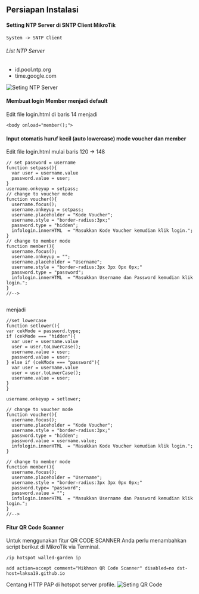 ## Persiapan Instalasi

<h4> Setting NTP Server di SNTP Client MikroTik</h4>

```
System -> SNTP Client
```

<h6> List NTP Server </h6>
<ul>
  <li>id.pool.ntp.org</li>
  <li>time.google.com</li>
 </ul>

![Seting NTP Server](https://laksa19.github.io/img/sntp-client.jpg)

<h4> Membuat login Member menjadi default </h4>
Edit file login.html di baris 14 menjadi 

```
<body onload="member();">
```

<h4> Input otomatis huruf kecil (auto lowercase) mode voucher dan member </h4>
Edit file login.html mulai baris 120 -> 148

```
// set password = username
function setpass(){
  var user = username.value		
  password.value = user;
}
username.onkeyup = setpass; 
// change to voucher mode
function voucher(){
  username.focus();
  username.onkeyup = setpass;
  username.placeholder = "Kode Voucher";
  username.style = "border-radius:3px;"
  password.type = "hidden";
  infologin.innerHTML  = "Masukkan Kode Voucher kemudian klik login.";
}
// change to member mode
function member(){
  username.focus();
  username.onkeyup = "";
  username.placeholder = "Username";
  username.style = "border-radius:3px 3px 0px 0px;"
  password.type = "password";	
  infologin.innerHTML  = "Masukkan Username dan Password kemudian klik login.";
}
//-->


```

menjadi

```
//set lowercase
function setlower(){
var cekMode = password.type;
if (cekMode === "hidden"){
  var user = username.value 
  user = user.toLowerCase();
  username.value = user;  
  password.value = user;
} else if (cekMode === "password"){
  var user = username.value 
  user = user.toLowerCase();
  username.value = user;
} 
}

username.onkeyup = setlower;

// change to voucher mode
function voucher(){
  username.focus();
  username.placeholder = "Kode Voucher";
  username.style = "border-radius:3px;"
  password.type = "hidden";
  password.value = username.value;
  infologin.innerHTML  = "Masukkan Kode Voucher kemudian klik login.";
}

// change to member mode
function member(){
  username.focus();
  username.placeholder = "Username";
  username.style = "border-radius:3px 3px 0px 0px;"
  password.type= "password";
  password.value = "";
  infologin.innerHTML  = "Masukkan Username dan Password kemudian klik login.";
}
//-->

```

<h4> Fitur QR Code Scanner </h4>

Untuk menggunakan fitur QR CODE SCANNER Anda perlu menambahkan script berikut di MikroTik via Terminal.

```
/ip hotspot walled-garden ip

add action=accept comment="Mikhmon QR Code Scanner" disabled=no dst-host=laksa19.github.io

```

Centang HTTP PAP di hotspot server profile.
![Seting QR Code](https://laksa19.github.io/img/myqr-http-pap.png)
